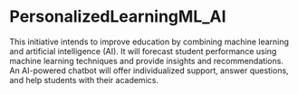 # PersonalizedLearningML_AI
This initiative intends to improve education by combining machine learning and artificial intelligence (AI). It will forecast student performance using machine learning techniques and provide insights and recommendations. An AI-powered chatbot will offer individualized support, answer questions, and help students with their academics.
